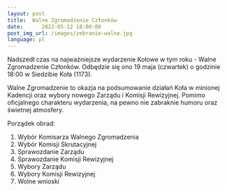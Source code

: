 ```yaml
---
layout:	post
title:	Walne Zgromadzenie Członków
date:	   2022-05-12 18:00:00
post_img_url: /images/zebranie-walne.jpg
language: pl
---
```

Nadszedł czas na najważniejsze wydarzenie Kołowe w tym roku - Walne Zgromadzenie Członków. Odbędzie się ono 19 maja (czwartek) o godzinie 18:00 w Siedzibie Koła (1173).

Walne Zgromadzenie to okazja na podsumowanie działań Koła w minionej Kadencji oraz wybory nowego Zarządu i Komisji Rewizyjnej. Pomimo oficjalnego charakteru wydarzenia, na pewno nie zabraknie humoru oraz świetnej atmosfery.

Porządek obrad:
1. Wybór Komisarza Walnego Zgromadzenia
2. Wybór Komisji Skrutacyjnej
3. Sprawozdanie Zarządu
4. Sprawozdanie Komisji Rewizyjnej
5. Wybory Zarządu
6. Wybory Komisji Rewizyjnej
7. Wolne wnioski
